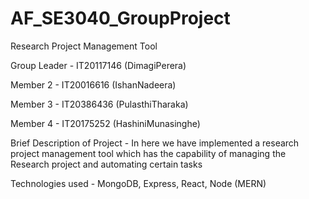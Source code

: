 # AF_SE3040_GroupProject
Research Project Management Tool

Group Leader - IT20117146 (DimagiPerera)

Member 2 - IT20016616 (IshanNadeera)

Member 3 - IT20386436 (PulasthiTharaka)

Member 4 - IT20175252 (HashiniMunasinghe)

Brief Description of Project - In here we have implemented a research project management tool which has the capability of managing the
Research project and automating certain tasks

Technologies used - MongoDB, Express, React, Node (MERN)
